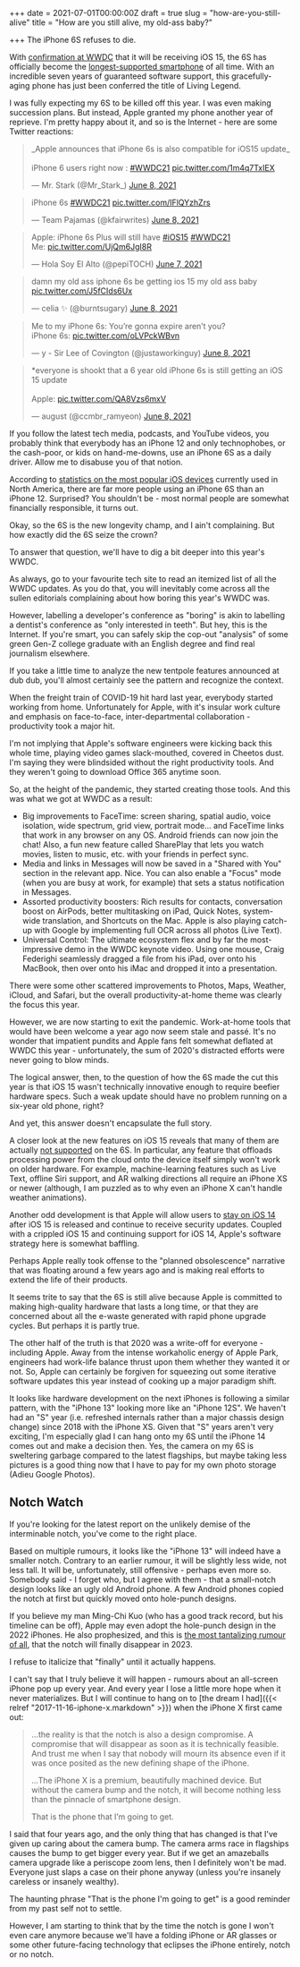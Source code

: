 +++
date = 2021-07-01T00:00:00Z
draft = true
slug = "how-are-you-still-alive"
title = "How are you still alive, my old-ass baby?"

+++
The iPhone 6S refuses to die.

With [confirmation at WWDC](https://www.theverge.com/2021/6/8/22523351/ios-15-iphone-6s-plus-se-compatibility) that it will be receiving iOS 15, the 6S has officially become the [longest-supported smartphone](https://youtu.be/GARFBHz51nk) of all time. With an incredible seven years of guaranteed software support, this gracefully-aging phone has just been conferred the title of Living Legend.

I was fully expecting my 6S to be killed off this year. I was even making succession plans. But instead, Apple granted my phone another year of reprieve. I'm pretty happy about it, and so is the Internet - here are some Twitter reactions:

<blockquote class="twitter-tweet"><p lang="en" dir="ltr">_Apple announces that iPhone 6s is also compatible for iOS15 update_<br><br>iPhone 6 users right now : <a href="https://twitter.com/hashtag/WWDC21?src=hash&ref_src=twsrc%5Etfw">#WWDC21</a> <a href="https://t.co/1m4q7TxIEX">pic.twitter.com/1m4q7TxIEX</a></p>— Mr. Stark (@Mr_Stark_) <a href="https://twitter.com/Mr_Stark_/status/1402076776839401473?ref_src=twsrc%5Etfw">June 8, 2021</a></blockquote> <script async src="https://platform.twitter.com/widgets.js" charset="utf-8"></script>

<blockquote class="twitter-tweet"><p lang="en" dir="ltr">iPhone 6s <a href="https://twitter.com/hashtag/WWDC21?src=hash&ref_src=twsrc%5Etfw">#WWDC21</a> <a href="https://t.co/IFlQYzhZrs">pic.twitter.com/IFlQYzhZrs</a></p>— Team Pajamas (@kfairwrites) <a href="https://twitter.com/kfairwrites/status/1402080118734942209?ref_src=twsrc%5Etfw">June 8, 2021</a></blockquote> <script async src="https://platform.twitter.com/widgets.js" charset="utf-8"></script>

<blockquote class="twitter-tweet"><p lang="en" dir="ltr">Apple: iPhone 6s Plus will still have <a href="https://twitter.com/hashtag/iOS15?src=hash&ref_src=twsrc%5Etfw">#iOS15</a> <a href="https://twitter.com/hashtag/WWDC21?src=hash&ref_src=twsrc%5Etfw">#WWDC21</a> <br>Me: <a href="https://t.co/UjQm6JgI8R">pic.twitter.com/UjQm6JgI8R</a></p>— Hola Soy El Alto (@pepiTOCH) <a href="https://twitter.com/pepiTOCH/status/1401985986817576970?ref_src=twsrc%5Etfw">June 7, 2021</a></blockquote> <script async src="https://platform.twitter.com/widgets.js" charset="utf-8"></script>

<blockquote class="twitter-tweet"><p lang="en" dir="ltr">damn my old ass iphone 6s be getting ios 15 my old ass baby <a href="https://t.co/J5fCIds6Ux">pic.twitter.com/J5fCIds6Ux</a></p>— celia ✨ (@burntsugary) <a href="https://twitter.com/burntsugary/status/1402054354878664716?ref_src=twsrc%5Etfw">June 8, 2021</a></blockquote> <script async src="https://platform.twitter.com/widgets.js" charset="utf-8"></script>

<blockquote class="twitter-tweet"><p lang="en" dir="ltr">Me to my iPhone 6s: You’re gonna expire aren’t you?<br>iPhone 6s: <a href="https://t.co/oLVPckWBvn">pic.twitter.com/oLVPckWBvn</a></p>— y - Sir Lee of Covington (@justaworkinguy) <a href="https://twitter.com/justaworkinguy/status/1402085465713516551?ref_src=twsrc%5Etfw">June 8, 2021</a></blockquote> <script async src="https://platform.twitter.com/widgets.js" charset="utf-8"></script>

<blockquote class="twitter-tweet"><p lang="en" dir="ltr">*everyone is shookt that a 6 year old iPhone 6s is still getting an iOS 15 update<br><br>Apple: <a href="https://t.co/QA8Vzs6mxV">pic.twitter.com/QA8Vzs6mxV</a></p>— august (@ccmbr_ramyeon) <a href="https://twitter.com/ccmbr_ramyeon/status/1402095695176232965?ref_src=twsrc%5Etfw">June 8, 2021</a></blockquote> <script async src="https://platform.twitter.com/widgets.js" charset="utf-8"></script>

If you follow the latest tech media, podcasts, and YouTube videos, you probably think that everybody has an iPhone 12 and only technophobes, or the cash-poor, or kids on hand-me-downs, use an iPhone 6S as a daily driver. Allow me to disabuse you of that notion.

According to [statistics on the most popular iOS devices](https://www.phonearena.com/news/most-popular-active-ios-android-devices-north-america-market-report_id132703) currently used in North America, there are far more people using an iPhone 6S than an iPhone 12. Surprised? You shouldn't be - most normal people are somewhat financially responsible, it turns out.

Okay, so the 6S is the new longevity champ, and I ain't complaining. But how exactly did the 6S seize the crown?

To answer that question, we'll have to dig a bit deeper into this year's WWDC.

<!--more-->

As always, go to your favourite tech site to read an itemized list of all the WWDC updates. As you do that, you will inevitably come across all the sullen editorials complaining about how boring this year's WWDC was.

However, labelling a developer's conference as "boring" is akin to labelling a dentist's conference as "only interested in teeth". But hey, this is the Internet. If you're smart, you can safely skip the cop-out "analysis" of some green Gen-Z college graduate with an English degree and find real journalism elsewhere.

If you take a little time to analyze the new tentpole features announced at dub dub, you'll almost certainly see the pattern and recognize the context.

When the freight train of COVID-19 hit hard last year, everybody started working from home. Unfortunately for Apple, with it's insular work culture and emphasis on face-to-face, inter-departmental collaboration - productivity took a major hit.

I'm not implying that Apple's software engineers were kicking back this whole time, playing video games slack-mouthed, covered in Cheetos dust. I'm saying they were blindsided without the right productivity tools. And they weren't going to download Office 365 anytime soon.

So, at the height of the pandemic, they started creating those tools. And this was what we got at WWDC as a result:

* Big improvements to FaceTime: screen sharing, spatial audio, voice isolation, wide spectrum, grid view, portrait mode... and FaceTime links that work in any browser on any OS. Android friends can now join the chat! Also, a fun new feature called SharePlay that lets you watch movies, listen to music, etc. with your friends in perfect sync.
* Media and links in Messages will now be saved in a "Shared with You" section in the relevant app. Nice. You can also enable a "Focus" mode (when you are busy at work, for example) that sets a status notification in Messages.
* Assorted productivity boosters: Rich results for contacts, conversation boost on AirPods, better multitasking on iPad, Quick Notes, system-wide translation, and Shortcuts on the Mac. Apple is also playing catch-up with Google by implementing full OCR across all photos (Live Text).
* Universal Control: The ultimate ecosystem flex and by far the most-impressive demo in the WWDC keynote video. Using one mouse, Craig Federighi seamlessly dragged a file from his iPad, over onto his MacBook, then over onto his iMac and dropped it into a presentation.

There were some other scattered improvements to Photos, Maps, Weather, iCloud, and Safari, but the overall productivity-at-home theme was clearly the focus this year.

However, we are now starting to exit the pandemic. Work-at-home tools that would have been welcome a year ago now seem stale and passé. It's no wonder that impatient pundits and Apple fans felt somewhat deflated at WWDC this year - unfortunately, the sum of 2020's distracted efforts were never going to blow minds.

The logical answer, then, to the question of how the 6S made the cut this year is that iOS 15 wasn't technically innovative enough to require beefier hardware specs. Such a weak update should have no problem running on a six-year old phone, right?

And yet, this answer doesn't encapsulate the full story.

A closer look at the new features on iOS 15 reveals that many of them are actually [not supported](https://www.iphoneincanada.ca/news/new-ios-15-features-require-iphone-xs-above/) on the 6S. In particular, any feature that offloads processing power from the cloud onto the device itself simply won't work on older hardware. For example, machine-learning features such as Live Text, offline Siri support, and AR walking directions all require an iPhone XS or newer (although, I am puzzled as to why even an iPhone X can't handle weather animations).

Another odd development is that Apple will allow users to [stay on iOS 14](https://9to5mac.com/2021/06/07/apple-will-let-users-stay-on-ios-14-and-receive-security-updates-even-after-ios-15-is-released/) after iOS 15 is released and continue to receive security updates. Coupled with a crippled iOS 15 and continuing support for iOS 14, Apple's software strategy here is somewhat baffling.

Perhaps Apple really took offense to the "planned obsolescence" narrative that was floating around a few years ago and is making real efforts to extend the life of their products.

It seems trite to say that the 6S is still alive because Apple is committed to making high-quality hardware that lasts a long time, or that they are concerned about all the e-waste generated with rapid phone upgrade cycles. But perhaps it is partly true.

The other half of the truth is that 2020 was a write-off for everyone - including Apple. Away from the intense workaholic energy of Apple Park, engineers had work-life balance thrust upon them whether they wanted it or not. So, Apple can certainly be forgiven for squeezing out some iterative software updates this year instead of cooking up a major paradigm shift.

It looks like hardware development on the next iPhones is following a similar pattern, with the "iPhone 13" looking more like an "iPhone 12S". We haven't had an "S" year (i.e. refreshed internals rather than a major chassis design change) since 2018 with the iPhone XS. Given that "S" years aren't very exciting, I'm especially glad I can hang onto my 6S until the iPhone 14 comes out and make a decision then. Yes, the camera on my 6S is sweltering garbage compared to the latest flagships, but maybe taking less pictures is a good thing now that I have to pay for my own photo storage (Adieu Google Photos).

## Notch Watch

If you're looking for the latest report on the unlikely demise of the interminable notch, you've come to the right place.

Based on multiple rumours, it looks like the "iPhone 13" will indeed have a smaller notch. Contrary to an earlier rumour, it will be slightly less wide, not less tall. It will be, unfortunately, still offensive - perhaps even more so. Somebody said - I forget who, but I agree with them - that a small-notch design looks like an ugly old Android phone. A few Android phones copied the notch at first but quickly moved onto hole-punch designs.

If you believe my man Ming-Chi Kuo (who has a good track record, but his timeline can be off), Apple may even adopt the hole-punch design in the 2022 iPhones. He also prophesized, and this is [the most tantalizing rumour of all](https://www.macrumors.com/2021/04/14/kuo-2023-iphones-under-display-face-id/), that the notch will finally disappear in 2023.

I refuse to italicize that "finally" until it actually happens.

I can't say that I truly believe it will happen  - rumours about an all-screen iPhone pop up every year. And every year I lose a little more hope when it never materializes. But I will continue to hang on to [the dream I had]({{< relref "2017-11-16-iphone-x.markdown" >}}) when the iPhone X first came out:

> ...the reality is that the notch is also a design compromise. A compromise that will disappear as soon as it is technically feasible. And trust me when I say that nobody will mourn its absence even if it was once posited as the new defining shape of the iPhone.
>
> ...The iPhone X is a premium, beautifully machined device. But without the camera bump and the notch, it will become nothing less than the pinnacle of smartphone design.
>
> That is the phone that I’m going to get.

I said that four years ago, and the only thing that has changed is that I've given up caring about the camera bump. The camera arms race in flagships causes the bump to get bigger every year. But if we get an amazeballs camera upgrade like a periscope zoom lens, then I definitely won't be mad. Everyone just slaps a case on their phone anyway (unless you're insanely careless or insanely wealthy).

The haunting phrase "That is the phone I'm going to get" is a good reminder from my past self not to settle.

However, I am starting to think that by the time the notch is gone I won't even care anymore because we'll have a folding iPhone or AR glasses or some other future-facing technology that eclipses the iPhone entirely, notch or no notch.
